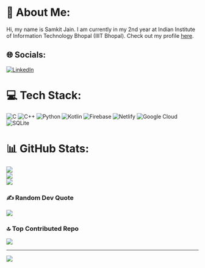 # 💫 About Me:
Hi, my name is Samkit Jain. I am currently in my 2nd year at Indian Institute of Information Technology Bhopal (IIIT Bhopal). Check out my profile [here](https://samkit.site).



## 🌐 Socials:
[![LinkedIn](https://img.shields.io/badge/LinkedIn-%230077B5.svg?logo=linkedin&logoColor=white)](https://linkedin.com/in/samkit-jain-ba02a41b8/) 

# 💻 Tech Stack:
![C](https://img.shields.io/badge/c-%2300599C.svg?style=for-the-badge&logo=c&logoColor=white) ![C++](https://img.shields.io/badge/c++-%2300599C.svg?style=for-the-badge&logo=c%2B%2B&logoColor=white) ![Python](https://img.shields.io/badge/python-3670A0?style=for-the-badge&logo=python&logoColor=ffdd54) ![Kotlin](https://img.shields.io/badge/kotlin-%237F52FF.svg?style=for-the-badge&logo=kotlin&logoColor=white) ![Firebase](https://img.shields.io/badge/firebase-%23039BE5.svg?style=for-the-badge&logo=firebase) ![Netlify](https://img.shields.io/badge/netlify-%23000000.svg?style=for-the-badge&logo=netlify&logoColor=#00C7B7) ![Google Cloud](https://img.shields.io/badge/GoogleCloud-%234285F4.svg?style=for-the-badge&logo=google-cloud&logoColor=white) ![SQLite](https://img.shields.io/badge/sqlite-%2307405e.svg?style=for-the-badge&logo=sqlite&logoColor=white)
# 📊 GitHub Stats:
![](https://github-readme-stats.vercel.app/api?username=sammkkit&theme=dark&hide_border=false&include_all_commits=false&count_private=true)<br/>
![](https://github-readme-streak-stats.herokuapp.com/?user=sammkkit&theme=dark&hide_border=false)<br/>
![](https://github-readme-stats.vercel.app/api/top-langs/?username=sammkkit&theme=dark&hide_border=false&include_all_commits=false&count_private=true&layout=compact)

### ✍️ Random Dev Quote
![](https://quotes-github-readme.vercel.app/api?type=horizontal&theme=radical)

### 🔝 Top Contributed Repo
![](https://github-contributor-stats.vercel.app/api?username=sammkkit&limit=5&theme=dark&combine_all_yearly_contributions=true)

---
[![](https://visitcount.itsvg.in/api?id=sammkkit&icon=0&color=0)](https://visitcount.itsvg.in)

<!-- Proudly created with GPRM ( https://gprm.itsvg.in ) -->
